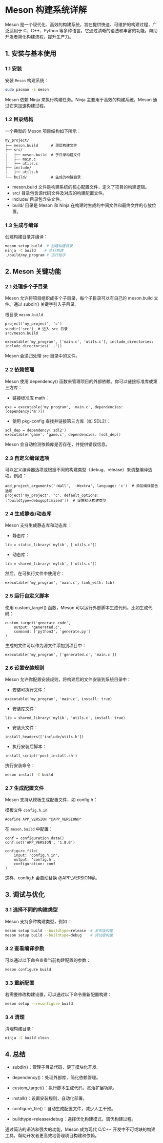 # Meson 构建系统详解

Meson 是一个现代化、高效的构建系统，旨在提供快速、可维护的构建过程，广泛适用于 C、C++、Python 等多种语言。它通过清晰的语法和丰富的功能，帮助开发者简化构建流程，提升生产力。

## 1. 安装与基本使用

### 1.1 安装

安装 `Meson` 构建系统：

``` bash
sudo pacman -S meson
```

Meson 依赖 Ninja 来执行构建任务。Ninja 主要用于高效的构建系统，Meson 通过它来加速构建过程。

### 1.2 目录结构

一个典型的 Meson 项目结构如下所示：

``` plaintext
my_project/
├── meson.build      # 顶层构建文件
├── src/            
│   ├── meson.build  # 子目录构建文件
│   ├── main.c       
│   ├── utils.c      
├── include/         
│   ├── utils.h      
└── build/           # 生成的构建目录
```

- meson.build 文件是构建系统的核心配置文件，定义了项目的构建逻辑。
- src/ 目录包含源代码文件及对应的构建配置文件。
- include/ 目录包含头文件。
- build/ 目录是 Meson 和 Ninja 在构建时生成的中间文件和最终文件的存放位置。

### 1.3 生成与编译

创建构建目录并编译：

``` bash
meson setup build  # 创建构建目录
ninja -C build    # 执行构建
./build/my_program # 运行程序
```

## 2. Meson 关键功能

### 2.1 处理多个子目录

Meson 允许将项目组织成多个子目录，每个子目录可以有自己的 meson.build 文件。通过 subdir() 关键字引入子目录。

根目录 `meson.build`

``` meson
project('my_project', 'c')
subdir('src')  # 进入 src 目录
src/meson.build
```

``` meson
executable('my_program', ['main.c', 'utils.c'], include_directories: include_directories('..'))
```

Meson 会递归处理 src 目录中的文件。

### 2.2 依赖管理

Meson 使用 dependency() 函数来管理项目的外部依赖。你可以链接标准库或第三方库：

- 链接标准库 math：

``` meson
exe = executable('my_program', 'main.c', dependencies: [dependency('m')])
```

- 使用 pkg-config 查找并链接第三方库（如 SDL2）：

``` meson
sdl_dep = dependency('sdl2')
executable('game', 'game.c', dependencies: [sdl_dep])
```

Meson 会自动检测依赖库是否存在，并提供错误信息。

### 2.3 自定义编译选项

可以定义编译器选项或根据不同的构建类型（debug、release）来调整编译选项。例如：

``` meson
add_project_arguments('-Wall', '-Wextra', language: 'c')  # 添加编译警告选项
project('my_project', 'c', default_options: ['buildtype=debugoptimized'])  # 设置默认构建类型
```

### 2.4 生成静态/动态库

Meson 支持生成静态库和动态库：

- 静态库：

``` meson
lib = static_library('mylib', ['utils.c'])
```

- 动态库：

``` meson
lib = shared_library('mylib', ['utils.c'])
```

然后，在可执行文件中使用它：

``` meson
executable('my_program', 'main.c', link_with: lib)
```

### 2.5 运行自定义脚本

使用 custom_target() 函数，Meson 可以运行外部脚本生成代码。比如生成代码：

``` meson
custom_target('generate_code',
    output: 'generated.c',
    command: ['python3', 'generate.py']
)
```

生成的文件可以作为源文件添加到项目中：

``` meson
executable('my_program', ['generated.c', 'main.c'])
```

### 2.6 设置安装规则

Meson 允许你配置安装规则，将构建后的文件安装到系统目录中：

- 安装可执行文件：

``` meson
executable('my_program', 'main.c', install: true)
```

- 安装库文件：

``` meson
lib = shared_library('mylib', 'utils.c', install: true)
```

- 安装头文件：

``` meson
install_headers(['include/utils.h'])
```

- 执行安装后脚本：

``` meson
install_script('post_install.sh')
```

执行安装命令：

``` bash
meson install -C build
```

### 2.7 生成配置文件

Meson 支持从模板生成配置文件，如 config.h：

模板文件 `config.h.in`

``` plaintext
#define APP_VERSION "@APP_VERSION@"
```

在 `meson.build` 中配置：

``` meson
conf = configuration_data()
conf.set('APP_VERSION', '1.0.0')

configure_file(
    input: 'config.h.in',
    output: 'config.h',
    configuration: conf
)
```

这样，config.h 会自动替换 @APP_VERSION@。

## 3. 调试与优化

### 3.1 选择不同的构建类型

Meson 支持多种构建类型，例如：

``` bash
meson setup build --buildtype=release  # 发布版构建
meson setup build --buildtype=debug    # 调试版构建
```

### 3.2 查看编译参数

可以通过以下命令查看当前构建配置的参数：

``` bash
meson configure build
```

### 3.3 重新配置

若需要修改构建设置，可以通过以下命令重新配置构建：

``` bash
meson setup --reconfigure build
```

### 3.4 清理

清理构建目录：

``` bash
ninja -C build clean
```

## 4. 总结

- subdir()：管理子目录代码，便于模块化开发。

- dependency()：处理外部库，简化依赖管理。

- custom_target()：执行脚本生成代码，灵活扩展功能。

- install()：设置安装规则，自动化部署。

- configure_file()：自动生成配置文件，减少人工干预。

- buildtype=release/debug：选择优化构建模式，调优构建过程。

通过简洁的语法和强大的功能，Meson 成为现代 C/C++ 开发中不可或缺的构建工具，帮助开发者更高效地管理项目构建和依赖。
